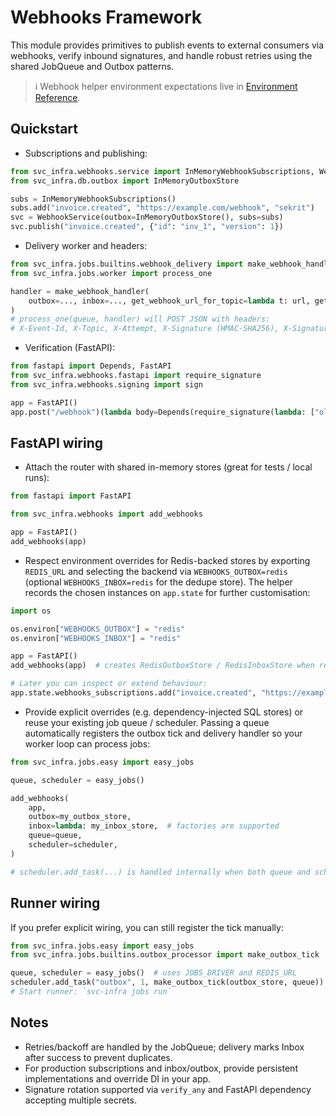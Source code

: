 # Webhooks Framework

This module provides primitives to publish events to external consumers via webhooks, verify inbound signatures, and handle robust retries using the shared JobQueue and Outbox patterns.

> ℹ️ Webhook helper environment expectations live in [Environment Reference](environment.md).

## Quickstart

- Subscriptions and publishing:

```python
from svc_infra.webhooks.service import InMemoryWebhookSubscriptions, WebhookService
from svc_infra.db.outbox import InMemoryOutboxStore

subs = InMemoryWebhookSubscriptions()
subs.add("invoice.created", "https://example.com/webhook", "sekrit")
svc = WebhookService(outbox=InMemoryOutboxStore(), subs=subs)
svc.publish("invoice.created", {"id": "inv_1", "version": 1})
```

- Delivery worker and headers:

```python
from svc_infra.jobs.builtins.webhook_delivery import make_webhook_handler
from svc_infra.jobs.worker import process_one

handler = make_webhook_handler(
    outbox=..., inbox=..., get_webhook_url_for_topic=lambda t: url, get_secret_for_topic=lambda t: secret,
)
# process_one(queue, handler) will POST JSON with headers:
# X-Event-Id, X-Topic, X-Attempt, X-Signature (HMAC-SHA256), X-Signature-Alg, X-Signature-Version, X-Payload-Version
```

- Verification (FastAPI):

```python
from fastapi import Depends, FastAPI
from svc_infra.webhooks.fastapi import require_signature
from svc_infra.webhooks.signing import sign

app = FastAPI()
app.post("/webhook")(lambda body=Depends(require_signature(lambda: ["old","new"])): {"ok": True})
```

## FastAPI wiring

- Attach the router with shared in-memory stores (great for tests / local runs):

```python
from fastapi import FastAPI

from svc_infra.webhooks import add_webhooks

app = FastAPI()
add_webhooks(app)
```

- Respect environment overrides for Redis-backed stores by exporting `REDIS_URL`
  and selecting the backend via `WEBHOOKS_OUTBOX=redis` (optional
  `WEBHOOKS_INBOX=redis` for the dedupe store).  The helper records the chosen
  instances on `app.state` for further customisation:

```python
import os

os.environ["WEBHOOKS_OUTBOX"] = "redis"
os.environ["WEBHOOKS_INBOX"] = "redis"

app = FastAPI()
add_webhooks(app)  # creates RedisOutboxStore / RedisInboxStore when redis-py is available

# Later you can inspect or extend behaviour:
app.state.webhooks_subscriptions.add("invoice.created", "https://example.com/webhook", "sekrit")
```

- Provide explicit overrides (e.g. dependency-injected SQL stores) or reuse your
  existing job queue / scheduler.  Passing a queue automatically registers the
  outbox tick and delivery handler so your worker loop can process jobs:

```python
from svc_infra.jobs.easy import easy_jobs

queue, scheduler = easy_jobs()

add_webhooks(
    app,
    outbox=my_outbox_store,
    inbox=lambda: my_inbox_store,  # factories are supported
    queue=queue,
    scheduler=scheduler,
)

# scheduler.add_task(...) is handled internally when both queue and scheduler are supplied
```

## Runner wiring

If you prefer explicit wiring, you can still register the tick manually:

```python
from svc_infra.jobs.easy import easy_jobs
from svc_infra.jobs.builtins.outbox_processor import make_outbox_tick

queue, scheduler = easy_jobs()  # uses JOBS_DRIVER and REDIS_URL
scheduler.add_task("outbox", 1, make_outbox_tick(outbox_store, queue))
# Start runner: `svc-infra jobs run`
```

## Notes
- Retries/backoff are handled by the JobQueue; delivery marks Inbox after success to prevent duplicates.
- For production subscriptions and inbox/outbox, provide persistent implementations and override DI in your app.
- Signature rotation supported via `verify_any` and FastAPI dependency accepting multiple secrets.
